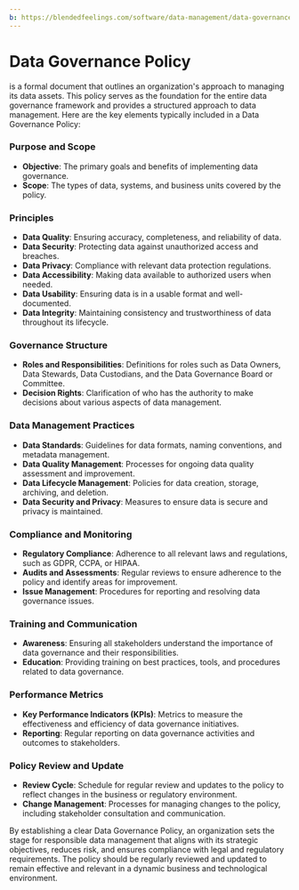 ```yaml
---
b: https://blendedfeelings.com/software/data-management/data-governance-policy.md
---
```


# Data Governance Policy 
is a formal document that outlines an organization's approach to managing its data assets. This policy serves as the foundation for the entire data governance framework and provides a structured approach to data management. Here are the key elements typically included in a Data Governance Policy:

### Purpose and Scope
- **Objective**: The primary goals and benefits of implementing data governance.
- **Scope**: The types of data, systems, and business units covered by the policy.

### Principles
- **Data Quality**: Ensuring accuracy, completeness, and reliability of data.
- **Data Security**: Protecting data against unauthorized access and breaches.
- **Data Privacy**: Compliance with relevant data protection regulations.
- **Data Accessibility**: Making data available to authorized users when needed.
- **Data Usability**: Ensuring data is in a usable format and well-documented.
- **Data Integrity**: Maintaining consistency and trustworthiness of data throughout its lifecycle.

### Governance Structure
- **Roles and Responsibilities**: Definitions for roles such as Data Owners, Data Stewards, Data Custodians, and the Data Governance Board or Committee.
- **Decision Rights**: Clarification of who has the authority to make decisions about various aspects of data management.

### Data Management Practices
- **Data Standards**: Guidelines for data formats, naming conventions, and metadata management.
- **Data Quality Management**: Processes for ongoing data quality assessment and improvement.
- **Data Lifecycle Management**: Policies for data creation, storage, archiving, and deletion.
- **Data Security and Privacy**: Measures to ensure data is secure and privacy is maintained.

### Compliance and Monitoring
- **Regulatory Compliance**: Adherence to all relevant laws and regulations, such as GDPR, CCPA, or HIPAA.
- **Audits and Assessments**: Regular reviews to ensure adherence to the policy and identify areas for improvement.
- **Issue Management**: Procedures for reporting and resolving data governance issues.

### Training and Communication
- **Awareness**: Ensuring all stakeholders understand the importance of data governance and their responsibilities.
- **Education**: Providing training on best practices, tools, and procedures related to data governance.

### Performance Metrics
- **Key Performance Indicators (KPIs)**: Metrics to measure the effectiveness and efficiency of data governance initiatives.
- **Reporting**: Regular reporting on data governance activities and outcomes to stakeholders.

### Policy Review and Update
- **Review Cycle**: Schedule for regular review and updates to the policy to reflect changes in the business or regulatory environment.
- **Change Management**: Processes for managing changes to the policy, including stakeholder consultation and communication.

By establishing a clear Data Governance Policy, an organization sets the stage for responsible data management that aligns with its strategic objectives, reduces risk, and ensures compliance with legal and regulatory requirements. The policy should be regularly reviewed and updated to remain effective and relevant in a dynamic business and technological environment.